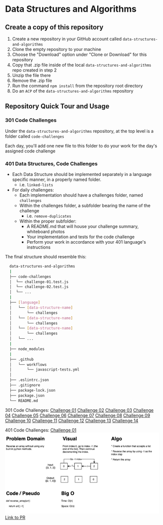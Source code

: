 # Data Structures and Algorithms

## Create a copy of this repository

1. Create a new repository in your GitHub account called `data-structures-and-algorithms`
1. Clone the empty repository to your machine
1. Choose the "Download" option under "Clone or Download" for this repository
1. Copy that .zip file inside of the local `data-structures-and-algorithms` repo created in step 2
1. Unzip the file there
1. Remove the .zip file
1. Run the command `npm install` from the repository root directory
1. Do an `ACP` of the `data-structures-and-algorithms` repository

## Repository Quick Tour and Usage

### 301 Code Challenges

Under the `data-structures-and-algorithms` repository, at the top level is a folder called `code-challenges`

Each day, you'll add one new file to this folder to do your work for the day's assigned code challenge

### 401 Data Structures, Code Challenges

- Each Data Structure should be implemented separately in a language specific manner, in a properly named folder.
  - i.e. `linked-lists`
- For daily challenges:
  - Each implementation should have a challenges folder, named `challenges`
  - Within the challenges folder, a subfolder bearing the name of the challenge
    - i.e. `remove-duplicates`
  - Within the proper subfolder:
    - A README.md that will house your challenge summary, whiteboard photos
    - Your implementation and tests for the code challenge
    - Perform your work in accordance with your 401 language's instructions

The final structure should resemble this:

```bash
  data-structures-and-algorithms
  |
  ├── code-challenges
  │  └── challenge-01.test.js
  │  └── challenge-02.test.js
  │  └── ...
  |
  ├── [language]
  │   └── [data-structure-name]
  │       └── challenges
  │   └── [data-structure-name]
  │       └── challenges
  │   └── [data-structure-name]
  │       └── challenges
  │   └── ...
  |
  ├── node_modules
  |
  ├── .github
  │   └── workflows
  │       └── javascript-tests.yml
  │
  ├── .eslintrc.json
  ├── .gitignore
  ├── package-lock.json
  ├── package.json
  └── README.md
```

301 Code Challenges:
[Challenge 01](code-challenges/challenges-01.test.js)
[Challenge 02](code-challenges/challenges-02.test.js)
[Challenge 03](code-challenges/challenges-03.test.js)
[Challenge 04](code-challenges/challenges-04.test.js)
[Challenge 05](code-challenges/challenges-05.test.js)
[Challenge 06](code-challenges/challenges-06.test.js)
[Challenge 07](code-challenges/challenges-07.test.js)
[Challenge 08](code-challenges/challenges-08.test.js)
[Challenge 09](code-challenges/challenges-09.test.js)
[Challenge 10](code-challenges/challenges-10.test.js)
[Challenge 11](code-challenges/challenges-11.test.js)
[Challenge 12](code-challenges/challenges-12.test.js)
[Challenge 13](code-challenges/challenges-13.test.js)
[Challenge 14](code-challenges/challenges-14.test.js)

401 Code Challenges:
[Challenge 01](python/challenges/array_reverse/array_reverse.py)
![Code-Challenge-01 Image](python/challenges/assets/array_reverse.jpeg)
[Link to PR](https://github.com/holdermatthew5/data-structures-and-algorithms/pull/19#issue-534133306)